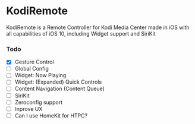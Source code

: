 # KodiRemote
KodiRemote is a Remote Controller for Kodi Media Center made in iOS with all capabilities of iOS 10, including Widget support and SiriKit

### Todo

- [x] Gesture Control
- [ ] Global Config 
- [ ] Widget: Now Playing
- [ ] Widget: (Expanded) Quick Controls
- [ ] Content Navigation (Content Queue)
- [ ] SiriKit
- [ ] Zeroconfig support
- [ ] Inprove UX
- [ ] Can I use HomeKit for HTPC?
